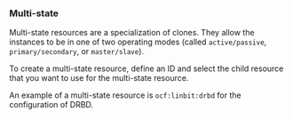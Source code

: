 ### Multi-state

Multi-state resources are a specialization of clones. They allow the
instances to be in one of two operating modes (called
`active/passive`, `primary/secondary`, or `master/slave`).

To create a multi-state resource, define an ID and select the child
resource that you want to use for the multi-state resource.

An example of a multi-state resource is `ocf:linbit:drbd` for the
configuration of DRBD.
